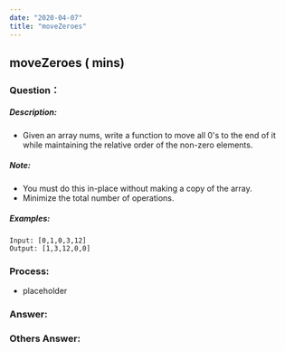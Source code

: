 ```yaml
---
date: "2020-04-07"
title: "moveZeroes"
---
```


## moveZeroes ( mins)

### Question：

##### Description:
* Given an array nums, write a function to move all 0's to the end of it while maintaining the relative order of the non-zero elements.

##### Note:
* You must do this in-place without making a copy of the array.
* Minimize the total number of operations.

##### Examples:
```
Input: [0,1,0,3,12]
Output: [1,3,12,0,0]
```

### Process:
- placeholder

### Answer:

### Others Answer:
